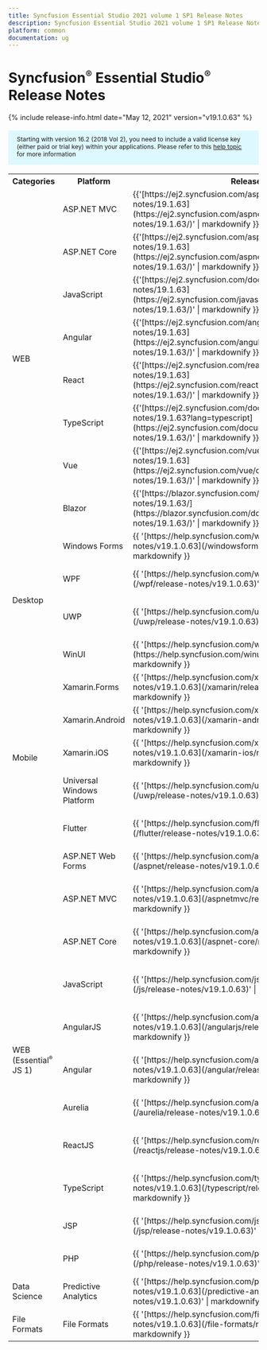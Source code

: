 ```yaml
---
title: Syncfusion Essential Studio 2021 volume 1 SP1 Release Notes  
description: Syncfusion Essential Studio 2021 volume 1 SP1 Release Notes  
platform: common
documentation: ug
---
```


# Syncfusion<sup style="font-size:70%">&reg;</sup> Essential Studio<sup style="font-size:70%">&reg;</sup>  Release Notes  

{% include release-info.html date="May 12, 2021"   version="v19.1.0.63" %} 

<style>
#license {
    font-size: .88em!important;
margin-top: 1.5em;     margin-bottom: 1.5em;
    background-color: #def8ff;
    padding: 10px 17px 14px;
}
</style>

<div id="license">
Starting with version 16.2 (2018 Vol 2), you need to include a valid license key (either paid or trial key) within your applications. 
Please refer to this <a href="/common/essential-studio/licensing/license-key">help topic</a> for more information 
</div>



<table>
<tr>
<th>
Categories</th><th>
Platform</th><th>
Release Notes</th><th>
Read Me</th></tr>
<tr>
<td rowspan="8">
WEB 
</td>
<td>
ASP.NET MVC
</td>
<td>{{'[https://ej2.syncfusion.com/aspnetmvc/documentation/release-notes/19.1.63](https://ej2.syncfusion.com/aspnetmvc/documentation/release-notes/19.1.63/)' | markdownify }}
</td>
<td>{{'[http://files2.syncfusion.com/Installs/v19.1.0.63/ReadMe/web/ASPMVC.html](http://files2.syncfusion.com/Installs/v19.1.0.63/ReadMe/web/ASPMVC.html)' | markdownify }}
</td>
</tr>
<tr>
<td>
ASP.NET Core	
</td>
<td>{{'[https://ej2.syncfusion.com/aspnetcore/documentation/release-notes/19.1.63](https://ej2.syncfusion.com/aspnetcore/documentation/release-notes/19.1.63/)' | markdownify }}
</td>
<td>{{'[http://files2.syncfusion.com/Installs/v19.1.0.63/ReadMe/web/ASPNETCORE.html](http://files2.syncfusion.com/Installs/v19.1.0.63/ReadMe/web/ASPNETCORE.html)' | markdownify }}
</td>
</tr>
<tr>
<td>
JavaScript
</td>
<td>{{'[https://ej2.syncfusion.com/documentation/release-notes/19.1.63](https://ej2.syncfusion.com/javascript/documentation/release-notes/19.1.63/)' | markdownify }}
</td>
<td>{{'[http://files2.syncfusion.com/Installs/v19.1.0.63/ReadMe/web/JavaScript.html](http://files2.syncfusion.com/Installs/v19.1.0.63/ReadMe/web/JavaScript.html)' | markdownify }}
</td>
</tr>
<tr>
<td>
Angular
</td>
<td>{{'[https://ej2.syncfusion.com/angular/documentation/release-notes/19.1.63](https://ej2.syncfusion.com/angular/documentation/release-notes/19.1.63/)' | markdownify }}
</td>
<td>{{'[http://files2.syncfusion.com/Installs/v19.1.0.63/ReadMe/web/Angular.html](http://files2.syncfusion.com/Installs/v19.1.0.63/ReadMe/web/Angular.html)' | markdownify }}
</td>
</tr>
<tr>
<td>
React
</td>
<td>{{'[https://ej2.syncfusion.com/react/documentation/release-notes/19.1.63](https://ej2.syncfusion.com/react/documentation/release-notes/19.1.63/)' | markdownify }}
</td>
<td>{{'[http://files2.syncfusion.com/Installs/v19.1.0.63/ReadMe/web/React.html](http://files2.syncfusion.com/Installs/v19.1.0.63/ReadMe/web/React.html)' | markdownify }}
</td>
</tr>
<tr>
<td>
TypeScript
</td>
<td>{{'[https://ej2.syncfusion.com/documentation/release-notes/19.1.63?lang=typescript](https://ej2.syncfusion.com/documentation/release-notes/19.1.63/)' | markdownify }}
</td>
<td>{{'[http://files2.syncfusion.com/Installs/v19.1.0.63/ReadMe/web/TypeScript.html](http://files2.syncfusion.com/Installs/v19.1.0.63/ReadMe/web/TypeScript.html)' | markdownify }}
</td>
</tr>
<tr>
<td>
Vue
</td>
<td>{{'[https://ej2.syncfusion.com/vue/documentation/release-notes/19.1.63](https://ej2.syncfusion.com/vue/documentation/release-notes/19.1.63/)' | markdownify }}
</td>
<td>{{'[http://files2.syncfusion.com/Installs/v19.1.0.63/ReadMe/web/Vue.html](http://files2.syncfusion.com/Installs/v19.1.0.63/ReadMe/web/Vue.html)' | markdownify }}
</td>
</tr>
<tr>
<td>
Blazor
</td>
<td>{{'[https://blazor.syncfusion.com/documentation/release-notes/19.1.63/](https://blazor.syncfusion.com/documentation/release-notes/19.1.63/)' | markdownify }}
</td>
<td>{{'[http://files2.syncfusion.com/Installs/v19.1.0.63/ReadMe/web/Blazor.html](http://files2.syncfusion.com/Installs/v19.1.0.63/ReadMe/web/Blazor.html)' | markdownify }}
</td>
</tr>
<tr>
<td rowspan="4">
Desktop
</td>
<td>
Windows Forms
</td>
<td>{{ '[https://help.syncfusion.com/windowsforms/release-notes/v19.1.0.63](/windowsforms/release-notes/v19.1.0.63)' | markdownify }}
</td>
<td>{{ '[http://files2.syncfusion.com/Installs/v19.1.0.63/ReadMe/WindowsForms.html](http://files2.syncfusion.com/Installs/v19.1.0.63/ReadMe/WindowsForms.html)' | markdownify }}
</td>
</tr>
<tr>
<td>
WPF
</td>
<td>{{ '[https://help.syncfusion.com/wpf/release-notes/v19.1.0.63](/wpf/release-notes/v19.1.0.63)' | markdownify }}
</td>
<td>{{ '[http://files2.syncfusion.com/Installs/v19.1.0.63/ReadMe/WPF.html](http://files2.syncfusion.com/Installs/v19.1.0.63/ReadMe/WPF.html)' | markdownify }}
</td>
</tr>
<tr>
<td>
UWP
</td>
<td>{{ '[https://help.syncfusion.com/uwp/release-notes/v19.1.0.63](/uwp/release-notes/v19.1.0.63)' | markdownify }}
</td>
<td>{{ '[http://files2.syncfusion.com/Installs/v19.1.0.63/ReadMe/UniversalWindows.html](http://files2.syncfusion.com/Installs/v19.1.0.63/ReadMe/UniversalWindows.html)' | markdownify }}
</td>
</tr>
<tr>
<td>
WinUI
</td>
<td>{{ '[https://help.syncfusion.com/winui/release-notes/v19.1.0.63](https://help.syncfusion.com/winui/release-notes/v19.1.0.63)' | markdownify }}
</td>
<td>{{ '[http://files2.syncfusion.com/Installs/v19.1.0.63/ReadMe/WinUI.html](http://files2.syncfusion.com/Installs/v19.1.0.63/ReadMe/WinUI.html)' | markdownify }}
</td>
</tr>
<tr>
<td rowspan="5">
Mobile
</td>
<td>
Xamarin.Forms
</td>
<td>{{ '[https://help.syncfusion.com/xamarin/release-notes/v19.1.0.63](/xamarin/release-notes/v19.1.0.63)' | markdownify }}
</td>
<td>{{ '[http://files2.syncfusion.com/Installs/v19.1.0.63/ReadMe/Xamarin_Forms.html](http://files2.syncfusion.com/Installs/v19.1.0.63/ReadMe/Xamarin_Forms.html)' | markdownify }}
</td>
</tr>
<tr>
<td>
Xamarin.Android
</td>
<td>{{ '[https://help.syncfusion.com/xamarin-android/release-notes/v19.1.0.63](/xamarin-android/release-notes/v19.1.0.63)' | markdownify }}
</td>
<td>{{ '[http://files2.syncfusion.com/Installs/v19.1.0.63/ReadMe/Xamarin_Forms.html](http://files2.syncfusion.com/Installs/v19.1.0.63/ReadMe/Xamarin_Forms.html)' | markdownify }}
</td>
</tr>
<tr>
<td>
Xamarin.iOS
</td>
<td>{{ '[https://help.syncfusion.com/xamarin-ios/release-notes/v19.1.0.63](/xamarin-ios/release-notes/v19.1.0.63)' | markdownify }}
</td>
<td>{{ '[http://files2.syncfusion.com/Installs/v19.1.0.63/ReadMe/Xamarin_Forms.html](http://files2.syncfusion.com/Installs/v19.1.0.63/ReadMe/Xamarin_Forms.html)' | markdownify }}
</td>
</tr>
<tr>
<td>
Universal Windows Platform
</td>
<td>{{ '[https://help.syncfusion.com/uwp/release-notes/v19.1.0.63](/uwp/release-notes/v19.1.0.63)' | markdownify }}
</td>
<td>{{ '[http://files2.syncfusion.com/Installs/v19.1.0.63/ReadMe/UniversalWindows.html](http://files2.syncfusion.com/Installs/v19.1.0.63/ReadMe/UniversalWindows.html)' | markdownify }}
</td>
</tr>
<tr>
<td>
Flutter
</td>
<td>{{ '[https://help.syncfusion.com/flutter/release-notes/v19.1.0.63](/flutter/release-notes/v19.1.0.63)' | markdownify }}
</td>
<td>{{ '[http://files2.syncfusion.com/Installs/v19.1.0.63/ReadMe/Flutter.html](http://files2.syncfusion.com/Installs/v19.1.0.63/ReadMe/Flutter.html)' | markdownify }}
</td>
</tr>
<tr>
<td rowspan="11">
WEB (Essential<sup style="font-size:70%">&reg;</sup> JS 1)
</td>
<td>
ASP.NET Web Forms
</td>
<td>{{ '[https://help.syncfusion.com/aspnet/release-notes/v19.1.0.63](/aspnet/release-notes/v19.1.0.63)' | markdownify }}
</td>
<td>{{ '[http://files2.syncfusion.com/Installs/v19.1.0.63/ReadMe/essential-js1/ASP.html](http://files2.syncfusion.com/Installs/v19.1.0.63/ReadMe/essential-js1/ASP.html)' | markdownify }}
</td>
</tr>
<tr>
<td>
ASP.NET MVC
</td>
<td>{{ '[https://help.syncfusion.com/aspnetmvc/release-notes/v19.1.0.63](/aspnetmvc/release-notes/v19.1.0.63)' | markdownify }}
</td>
<td>{{ '[http://files2.syncfusion.com/Installs/v19.1.0.63/ReadMe/essential-js1/ASPMVC.html](http://files2.syncfusion.com/Installs/v19.1.0.63/ReadMe/essential-js1/ASPMVC.html)' | markdownify }}
</td>
</tr>
<tr>
<td>
ASP.NET Core
</td>
<td>{{ '[https://help.syncfusion.com/aspnet-core/release-notes/v19.1.0.63](/aspnet-core/release-notes/v19.1.0.63)' | markdownify }}
</td>
<td>
{{ '[http://files2.syncfusion.com/Installs/v19.1.0.63/ReadMe/essential-js1/ASPNETCORE.html](http://files2.syncfusion.com/Installs/v19.1.0.63/ReadMe/essential-js1/ASPNETCORE.html)' | markdownify }}
</td>
</tr>
<tr>
<td>
JavaScript
</td>
<td>{{ '[https://help.syncfusion.com/js/release-notes/v19.1.0.63](/js/release-notes/v19.1.0.63)' | markdownify }}
</td>
<td>{{ '[http://files2.syncfusion.com/Installs/v19.1.0.63/ReadMe/essential-js1/JavaScript.html](http://files2.syncfusion.com/Installs/v19.1.0.63/ReadMe/essential-js1/JavaScript.html)' | markdownify }}
</td>
</tr>
<tr>
<td>
AngularJS
</td>
<td>{{ '[https://help.syncfusion.com/angularjs/release-notes/v19.1.0.63](/angularjs/release-notes/v19.1.0.63)' | markdownify }}
</td>
<td>{{ '[http://files2.syncfusion.com/Installs/v19.1.0.63/ReadMe/essential-js1/AngularJS.html](http://files2.syncfusion.com/Installs/v19.1.0.63/ReadMe/essential-js1/AngularJS.html)' | markdownify }}
</td>
</tr>
<tr>
<td>
Angular
</td>
<td>{{ '[https://help.syncfusion.com/angular/release-notes/v19.1.0.63](/angular/release-notes/v19.1.0.63)' | markdownify }}
</td>
<td>{{ '[http://files2.syncfusion.com/Installs/v19.1.0.63/ReadMe/essential-js1/Angular.html](http://files2.syncfusion.com/Installs/v19.1.0.63/ReadMe/essential-js1/Angular.html)' | markdownify }}
</td>
</tr>
<tr>
<td>
Aurelia
</td>
<td>{{ '[https://help.syncfusion.com/aurelia/release-notes/v19.1.0.63](/aurelia/release-notes/v19.1.0.63)' | markdownify }}
</td>
<td>{{ '[http://files2.syncfusion.com/Installs/v19.1.0.63/ReadMe/essential-js1/Aurelia.html](http://files2.syncfusion.com/Installs/v19.1.0.63/ReadMe/essential-js1/Aurelia.html)' | markdownify }}
</td>
</tr>
<tr>
<td>
ReactJS
</td>
<td>{{ '[https://help.syncfusion.com/reactjs/release-notes/v19.1.0.63](/reactjs/release-notes/v19.1.0.63)' | markdownify }}
</td>
<td>{{ '[http://files2.syncfusion.com/Installs/v19.1.0.63/ReadMe/essential-js1/ReactJS.html](http://files2.syncfusion.com/Installs/v19.1.0.63/ReadMe/essential-js1/ReactJS.html)' | markdownify }}
</td>
</tr>
<tr>
<td>
TypeScript
</td>
<td>{{ '[https://help.syncfusion.com/typescript/release-notes/v19.1.0.63](/typescript/release-notes/v19.1.0.63)' | markdownify }}
</td>
<td>{{ '[http://files2.syncfusion.com/Installs/v19.1.0.63/ReadMe/essential-js1/TypeScript.html](http://files2.syncfusion.com/Installs/v19.1.0.63/ReadMe/essential-js1/TypeScript.html)' | markdownify }}
</td>
</tr>
<tr>
<td>
JSP
</td>
<td>{{ '[https://help.syncfusion.com/jsp/release-notes/v19.1.0.63](/jsp/release-notes/v19.1.0.63)' | markdownify }}
</td>
<td>{{ '[http://files2.syncfusion.com/Installs/v19.1.0.63/ReadMe/essential-js1/JSP.html](http://files2.syncfusion.com/Installs/v19.1.0.63/ReadMe/essential-js1/JSP.html)' | markdownify }}
</td>
</tr>
<tr>
<td>
PHP
</td>
<td>{{ '[https://help.syncfusion.com/php/release-notes/v19.1.0.63](/php/release-notes/v19.1.0.63)' | markdownify }}
</td>
<td>{{ '[http://files2.syncfusion.com/Installs/v19.1.0.63/ReadMe/essential-js1/PHP.html](http://files2.syncfusion.com/Installs/v19.1.0.63/ReadMe/essential-js1/PHP.html)' | markdownify }}
</td>
</tr>
<tr>
<td>
Data Science
</td>
<td>
Predictive Analytics
</td>
<td>{{ '[https://help.syncfusion.com/predictive-analytics/release-notes/v19.1.0.63](/predictive-analytics/release-notes/v19.1.0.63)' | markdownify }}
</td>
<td>
</td>
</tr>
<tr>
<td>
File Formats
</td>
<td>
File Formats
</td>
<td>{{ '[https://help.syncfusion.com/file-formats/release-notes/v19.1.0.63](/file-formats/release-notes/v19.1.0.63)' | markdownify }}
</td>
<td>
</td>
</tr>
</table>